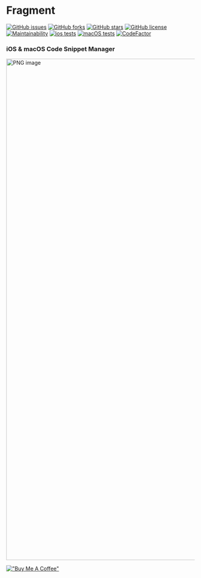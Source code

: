 # Fragment
[![GitHub issues](https://img.shields.io/github/issues/dan-hart/Fragment)](https://github.com/dan-hart/Fragment/issues)
[![GitHub forks](https://img.shields.io/github/forks/dan-hart/Fragment)](https://github.com/dan-hart/Fragment/network)
[![GitHub stars](https://img.shields.io/github/stars/dan-hart/Fragment)](https://github.com/dan-hart/Fragment/stargazers)
[![GitHub license](https://img.shields.io/github/license/dan-hart/Fragment)](https://github.com/dan-hart/Fragment)
[![Maintainability](https://api.codeclimate.com/v1/badges/abb6d83c6dafb22f3bef/maintainability)](https://codeclimate.com/github/dan-hart/Fragment/maintainability)
[![ios tests](https://github.com/dan-hart/Fragment/actions/workflows/iOS-test.yml/badge.svg)](https://github.com/dan-hart/Fragment/actions/workflows/iOS-test.yml)
[![macOS tests](https://github.com/dan-hart/Fragment/actions/workflows/macOS-test.yml/badge.svg)](https://github.com/dan-hart/Fragment/actions/workflows/macOS-test.yml)
[![CodeFactor](https://www.codefactor.io/repository/github/dan-hart/fragment/badge)](https://www.codefactor.io/repository/github/dan-hart/fragment)
### iOS & macOS Code Snippet Manager

<img width="1338" alt="PNG image" src="https://user-images.githubusercontent.com/13913605/159187703-2d976028-79d7-467b-9235-e299c230a298.png">

[!["Buy Me A Coffee"](https://www.buymeacoffee.com/assets/img/custom_images/orange_img.png)](https://www.buymeacoffee.com/codedbydan)
